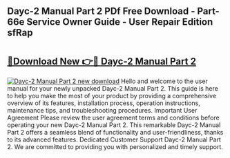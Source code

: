 ## Dayc-2 Manual Part 2 PDf Free Download - Part-66e Service Owner Guide - User Repair Edition sfRap

# <h2><a href="http://bc45338.oget.top/?id=Dayc-2+Manual+Part+2">🔗Download New 👉🔴 Dayc-2 Manual Part 2</a></h2>

[![Dayc-2 Manual Part 2 new download](https://i.imgur.com/5g1atiW.png)](http://bc45338.oget.top/?id=Dayc-2+Manual+Part+2)
Hello and welcome to the user manual for your newly unpacked Dayc-2 Manual Part 2. This guide is here to help you make the most of your product by providing a comprehensive overview of its features, installation process, operation instructions, maintenance tips, and troubleshooting procedures. Important User Agreement Please review the user agreement terms and conditions before operating your new Dayc-2 Manual Part 2. This remarkable Dayc-2 Manual Part 2 offers a seamless blend of functionality and user-friendliness, thanks to its advanced features. Dedicated Customer Support Dayc-2 Manual Part 2. We are committed to providing you with personalized and timely support.
